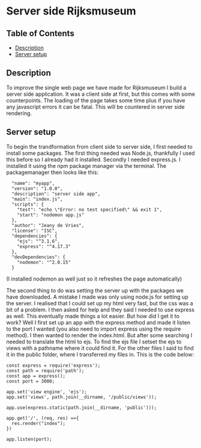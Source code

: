 # Server side Rijksmuseum

## Table of Contents
- [Description](#description)
- [Server setup](#Server)

## Description
To improve the single web page we have made for Rijksmuseum I build a server side application. It was a client side at first, but this comes with some counterpoints. The loading of the page takes some time plus if you have any javascript errors it can be fatal. This will be countered in server side rendering. 
  
## Server setup <a name="Server">
To begin the trandformation from client side to server side, I first needed to install some packages. The first thing needed was Node.js, thankfully I used this before so I already had it installed. Secondly I needed express.js. I installed it using the npm package manager via the terminal. The packagemanager then looks like this:
  
  ```
    "name": "myapp",
    "version": "1.0.0",
    "description": "server side app",
    "main": "index.js",
    "scripts": {
      "test": "echo \"Error: no test specified\" && exit 1",
      "start": "nodemon app.js"
    },
    "author": "Jeany de Vries",
    "license": "ISC",
    "dependencies": {
      "ejs": "^3.1.6",
      "express": "^4.17.3"
    },
    "devDependencies": {
      "nodemon": "^2.0.15"
    }
  ```
  
  (I installed nodemon as well just so it refreshes the page automatically)
  
The second thing to do was setting the server up with the packages we have downloaded. A mistake I made was only using node.js for setting up the server. I realised  that I could set up my html very fast, but the css was a bit of a problem. I then asked for help and they said I needed to use express as well. This eventually made things a lot easier. But how did I get it to work? Well I first set up an app with the express method and made it listen to the port I wanted (you also need to import express using the require method). I then wanted to render the index.html. But after some searching I needed to translate the html to ejs. To find the ejs file I setset the ejs to views with a pathname where it could find it. For the other files I said to find it in the public folder, where I transferred my files in. This is the code below:
  
  
  ```
  const express = require('express');
  const path = require('path');
  const app = express();
  const port = 3000;

  app.set('view engine', 'ejs');
  app.set('views', path.join(__dirname, '/public/views'));

  app.use(express.static(path.join(__dirname, 'public')));

  app.get('/', (req, res) =>{
    res.render("index");
  })

app.listen(port);
  ```


